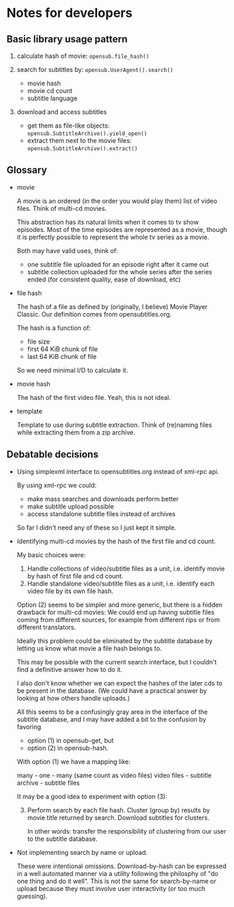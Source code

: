 # Notes for developers

## Basic library usage pattern

1. calculate hash of movie: `opensub.file_hash()`

2. search for subtitles by: `opensub.UserAgent().search()`

    * movie hash
    * movie cd count
    * subtitle language

3. download and access subtitles

    * get them as file-like objects:
      `opensub.SubtitleArchive().yield_open()`
    * extract them next to the movie files:
      `opensub.SubtitleArchive().extract()`

## Glossary

* movie

  A movie is an ordered (in the order you would play them) list of video
  files. Think of multi-cd movies.

  This abstraction has its natural limits when it comes to tv show
  episodes. Most of the time episodes are represented as a movie, though
  it is perfectly possible to represent the whole tv series as a movie.

  Both may have valid uses, think of:

    * one subtitle file uploaded for an episode right after it came out
    * subtitle collection uploaded for the whole series after the series
      ended (for consistent quality, ease of download, etc)

* file hash

  The hash of a file as defined by (originally, I believe) Movie Player
  Classic. Our definition comes from opensubtitles.org.

  The hash is a function of:

    * file size
    * first 64 KiB chunk of file
    * last 64 KiB chunk of file

  So we need minimal I/O to calculate it.

* movie hash

  The hash of the first video file. Yeah, this is not ideal.

* template

  Template to use during subtitle extraction. Think of (re)naming files while
  extracting them from a zip archive.

## Debatable decisions

* Using simplexml interface to opensubtitles.org instead of xml-rpc api.

  By using xml-rpc we could:

    * make mass searches and downloads perform better
    * make subtitle upload possible
    * access standalone subtitle files instead of archives

  So far I didn't need any of these so I just kept it simple.

* Identifying multi-cd movies by the hash of the first file and cd count.

  My basic choices were:

    1. Handle collections of video/subtitle files as a unit,
       i.e. identify movie by hash of first file and cd count.
    2. Handle standalone video/subtitle files as a unit,
       i.e. identify each video file by its own file hash.

  Option (2) seems to be simpler and more generic, but there is a hidden
  drawback for multi-cd movies: We could end up having subtitle files
  coming from different sources, for example from different rips or
  from different translators.

  Ideally this problem could be eliminated by the subtitle database by
  letting us know what movie a file hash belongs to.

  This may be possible with the current search interface, but I couldn't
  find a definitive answer how to do it.

  I also don't know whether we can expect the hashes of the later cds
  to be present in the database. (We could have a practical answer by
  looking at how others handle uploads.)

  All this seems to be a confusingly gray area in the interface of the
  subtitle database, and I may have added a bit to the confusion by
  favoring
    * option (1) in opensub-get, but
    * option (2) in opensub-hash.

  With option (1) we have a mapping like:

  many        - one              - many (same count as video files)
  video files - subtitle archive - subtitle files

  It may be a good idea to experiment with option (3):

    3. Perform search by each file hash.
       Cluster (group by) results by movie title returned by search.
       Download subtitles for clusters.

       In other words: transfer the responsibility of clustering
       from our user to the subtitle database.

* Not implementing search by name or upload.

  These were intentional omissions. Download-by-hash can be expressed in a
  well automated manner via a utility following the philosphy of "do one
  thing and do it well". This is not the same for search-by-name or upload
  because they must involve user interactivity (or too much guessing).
